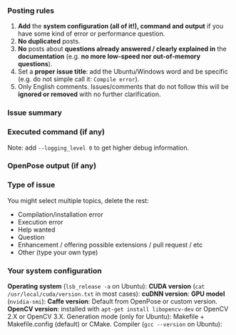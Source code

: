 ### Posting rules
1. **Add** the **system configuration (all of it!), command and output** if you have some kind of error or performance question.
2. **No duplicated** posts.
3. **No** posts about **questions already answered / clearly explained in** the **documentation** (e.g. **no more low-speed nor out-of-memory questions**).
4. Set a **proper issue title**: add the Ubuntu/Windows word and be specific (e.g. do not simple call it: `Compile error`).
5. Only English comments.
Issues/comments that do not follow this will be **ignored or removed** with no further clarification.



### Issue summary



### Executed command (if any)
Note: add `--logging_level 0` to get higher debug information.



### OpenPose output (if any)



### Type of issue
You might select multiple topics, delete the rest:
- Compilation/installation error
- Execution error
- Help wanted
- Question
- Enhancement / offering possible extensions / pull request / etc
- Other (type your own type)



### Your system configuration
**Operating system** (`lsb_release -a` on Ubuntu):
**CUDA version** (`cat /usr/local/cuda/version.txt` in most cases):
**cuDNN version**:
**GPU model** (`nvidia-smi`):
**Caffe version**: Default from OpenPose or custom version.
**OpenCV version**: installed with `apt-get install libopencv-dev` or OpenCV 2.X or OpenCV 3.X.
Generation mode (only for Ubuntu): Makefile + Makefile.config (default) or CMake.
Compiler (`gcc --version` on Ubuntu):
